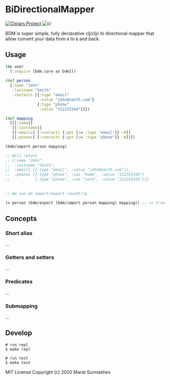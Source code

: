 # BiDirectionalMapper

[![Clojars Project](https://img.shields.io/clojars/v/bdm.svg)](https://clojars.org/bdm)
![ci](https://github.com/aitem/bdm/workflows/CI/badge.svg)


BDM is super simple, fully declarative clj/cljc bi directional mapper that allow convert your data from `A` to `B` and back.

## Usage

``` clj
(ns user
  (:require [bdm.core as bdm]))
  
(def person
  {:name "John"
   :lastname "Smith"
   :contacts [{:type "email"
               :value "john@smith.com"}
              {:type "phone"
               :value "122233344"}]})

(def mapping
  [[[:name]]
   [[:lastname]]
   [[:emails] [:contacts {:get [:= :type "email"]} :#]]
   [[:phones] [:contacts {:get [:= :type "phone"]} :#]]])

(bdm/import person mapping)

;; Will return 
;; {:name "John",
;;  :lastname "Smith",
;;  :emails [{:type "email", :value "john@smith.com"}],
;;  :phones [{:type "phone", :use "home", :value "122233344"}
;;           {:type "phone", :use "vork", :value "122233344"}]}
  
  
;; We can do import/export roundtrip

(= person (bdm/export (bdm/import person mapping) mapping)) ;; => true

```

## Concepts

### Short alias
...

### Getters and setters
...

### Predicates 
...

### Submapping 
...


## Develop

```
# run repl
$ make repl

# run test 
$ make test 
```



MIT License Copyright (c) 2020 Marat Surmashev
